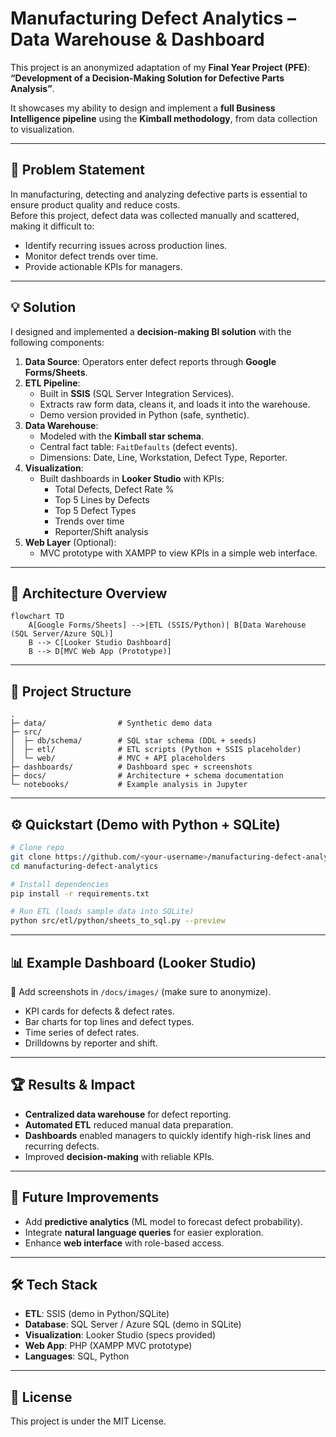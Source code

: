# Manufacturing Defect Analytics – Data Warehouse & Dashboard

This project is an anonymized adaptation of my **Final Year Project (PFE)**:  
**“Development of a Decision-Making Solution for Defective Parts Analysis”**.  

It showcases my ability to design and implement a **full Business Intelligence pipeline** using the **Kimball methodology**, from data collection to visualization.

---

## 🚀 Problem Statement
In manufacturing, detecting and analyzing defective parts is essential to ensure product quality and reduce costs.  
Before this project, defect data was collected manually and scattered, making it difficult to:
- Identify recurring issues across production lines.
- Monitor defect trends over time.
- Provide actionable KPIs for managers.

---

## 💡 Solution
I designed and implemented a **decision-making BI solution** with the following components:

1. **Data Source**: Operators enter defect reports through **Google Forms/Sheets**.
2. **ETL Pipeline**:  
   - Built in **SSIS** (SQL Server Integration Services).  
   - Extracts raw form data, cleans it, and loads it into the warehouse.  
   - Demo version provided in Python (safe, synthetic).
3. **Data Warehouse**:  
   - Modeled with the **Kimball star schema**.  
   - Central fact table: `FaitDefaults` (defect events).  
   - Dimensions: Date, Line, Workstation, Defect Type, Reporter.
4. **Visualization**:  
   - Built dashboards in **Looker Studio** with KPIs:  
     - Total Defects, Defect Rate %  
     - Top 5 Lines by Defects  
     - Top 5 Defect Types  
     - Trends over time  
     - Reporter/Shift analysis
5. **Web Layer** (Optional):  
   - MVC prototype with XAMPP to view KPIs in a simple web interface.

---

## 🧭 Architecture Overview
```mermaid
flowchart TD
    A[Google Forms/Sheets] -->|ETL (SSIS/Python)| B[Data Warehouse (SQL Server/Azure SQL)]
    B --> C[Looker Studio Dashboard]
    B --> D[MVC Web App (Prototype)]

```

---

## 📂 Project Structure
```
.
├─ data/                # Synthetic demo data
├─ src/
│  ├─ db/schema/        # SQL star schema (DDL + seeds)
│  ├─ etl/              # ETL scripts (Python + SSIS placeholder)
│  └─ web/              # MVC + API placeholders
├─ dashboards/          # Dashboard spec + screenshots
├─ docs/                # Architecture + schema documentation
└─ notebooks/           # Example analysis in Jupyter
```

---

## ⚙️ Quickstart (Demo with Python + SQLite)
```bash
# Clone repo
git clone https://github.com/<your-username>/manufacturing-defect-analytics.git
cd manufacturing-defect-analytics

# Install dependencies
pip install -r requirements.txt

# Run ETL (loads sample data into SQLite)
python src/etl/python/sheets_to_sql.py --preview
```

---

## 📊 Example Dashboard (Looker Studio)
📌 Add screenshots in `/docs/images/` (make sure to anonymize).  
- KPI cards for defects & defect rates.  
- Bar charts for top lines and defect types.  
- Time series of defect rates.  
- Drilldowns by reporter and shift.  

---

## 🏆 Results & Impact
- **Centralized data warehouse** for defect reporting.  
- **Automated ETL** reduced manual data preparation.  
- **Dashboards** enabled managers to quickly identify high-risk lines and recurring defects.  
- Improved **decision-making** with reliable KPIs.

---

## 🔮 Future Improvements
- Add **predictive analytics** (ML model to forecast defect probability).  
- Integrate **natural language queries** for easier exploration.  
- Enhance **web interface** with role-based access.

---

## 🛠️ Tech Stack
- **ETL**: SSIS (demo in Python/SQLite)  
- **Database**: SQL Server / Azure SQL (demo in SQLite)  
- **Visualization**: Looker Studio (specs provided)  
- **Web App**: PHP (XAMPP MVC prototype)  
- **Languages**: SQL, Python

---

## 📝 License
This project is under the MIT License.
